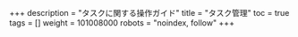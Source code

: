 +++
description = "タスクに関する操作ガイド"
title = "タスク管理"
toc = true
tags = []
weight = 101008000
robots = "noindex, follow"
+++
